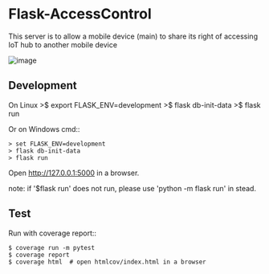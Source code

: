 Flask-AccessControl
=========
This server is to allow a mobile device (main) to share its right of accessing IoT hub to another mobile device

![image](https://user-images.githubusercontent.com/5534923/83938639-826efe80-a800-11ea-9136-efb27b903dbd.png)

Development
-----------
On Linux 
    >$ export FLASK_ENV=development
    >$ flask db-init-data
    >$ flask run

Or on Windows cmd::

    > set FLASK_ENV=development
    > flask db-init-data
    > flask run

Open http://127.0.0.1:5000 in a browser.

note: 
if '$flask run' does not run, please use 'python -m flask run' in stead. 


Test
----
Run with coverage report::

    $ coverage run -m pytest
    $ coverage report
    $ coverage html  # open htmlcov/index.html in a browser
